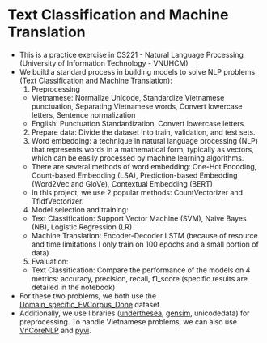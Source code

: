 # Text Classification and Machine Translation
  
  - This is a practice exercise in CS221 - Natural Language Processing (University of Information Technology - VNUHCM)
  - We build a standard process in building models to solve NLP problems (Text Classification and Machine Translation):
    1. Preprocessing
      - Vietnamese: Normalize Unicode, Standardize Vietnamese punctuation, Separating Vietnamese words, Convert lowercase letters, Sentence normalization
      - English: Punctuation Standardization, Convert lowercase letters
    2. Prepare data: Divide the dataset into train, validation, and test sets.
    3. Word embedding: a technique in natural language processing (NLP) that represents words in a mathematical form, typically as vectors, which can be easily processed by machine learning algorithms. 
      - There are several methods of word embedding: One-Hot Encoding, Count-based Embedding (LSA), Prediction-based Embedding (Word2Vec and GloVe), Contextual Embedding (BERT)
      - In this project, we use 2 popular methods: CountVectorizer and TfIdfVectorizer.
    4. Model selection and training:
      - Text Classification: Support Vector Machine (SVM), Naive Bayes (NB), Logistic Regression (LR)
      - Machine Translation: Encoder-Decoder LSTM (because of resource and time limitations I only train on 100 epochs and a small portion of data)
    5. Evaluation:
      - Text Classification: Compare the performance of the models on 4 metrics: accuracy, precision, recall, f1_score (specific results are detailed in the notebook)
  - For these two problems, we both use the [Domain_specific_EVCorpus_Done](https://drive.google.com/file/d/1iYGB705res6ENM6HnN-_DypLe9wmNE2f/view) dataset
  - Additionally, we use libraries ([underthesea](https://github.com/undertheseanlp/underthesea.git), [gensim](https://github.com/RaRe-Technologies/gensim.git), unicodedata) for preprocessing. To handle Vietnamese problems, we can also use [VnCoreNLP](https://github.com/KhaLee2307/VnCoreNLP.git) and [pyvi](https://github.com/KhaLee2307/pyvi.git).
